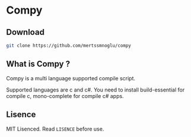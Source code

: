 # Compy

## Download

```bash
git clone https://github.com/mertssmnoglu/compy
```
## What is Compy ?
Compy is a multi language supported compile script.

Supported languages are c and c#. You need to install build-essential for compile c, mono-complete for compile c# apps.

## Lisence
MIT Lisenced. Read `LISENCE` before use.